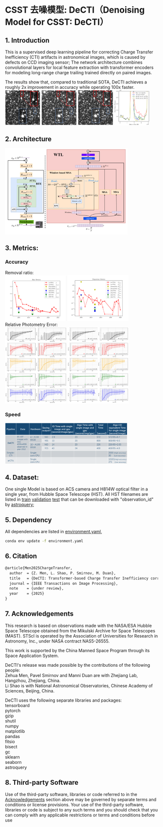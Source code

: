 # CSST 去噪模型: DeCTI（Denoising Model for CSST: DeCTI）

## 1. Introduction
This is a supervised deep learning pipeline for correcting Charge Transfer Inefficiency (CTI) artifacts in astronomical images, which is caused by defects on CCD imaging sensor;
The network architecture combines convolutional layers for local feature extraction with transformer encoders for modeling long-range charge trailing trained directly on paired images. 

The results show that, compared to traditional SOTA, DeCTI achieves a roughly 2x improvement in accuracy while operating 100x faster. 
<img src="figs/vis_lq.png" width="23%" title="RAW"> <img src="figs/vis_pr.png" width="23%" title="prediction"> <img src="figs/vis_gt.png" width="23%" title="ground truth"> <img src="figs/vis_value.png" width="23%" title="value compare">
## 2. Architecture
<img src="figs/DeCTI.png" width="80%" title="Architecture">

## 3. Metrics:  
### Accuracy
Removal ratio:  
<img src="figs/bias_rratio.png" width="40%" title="bias metrics"> <img src="figs/var_rratio.png" width="40%" title="dispersion metrics">  
Relative Photometry Error:  
<img src="figs/flux_aperture.png" width="40%" title="aperture flux"> <img src="figs/flux_kron.png" width="40%" title="kron flux">
### Speed
<img src="figs/time_consuming.jpeg" width="80%" title="aperture flux">

## 4. Dataset:
One single Model is based on ACS camera and H814W optical filter in a single year, from Hubble Space Telescope (HST).
All HST filenames are listed in [train](config/remove_j92t/train.csv) [validation](config/remove_j92t/val.csv) [test](config/remove_j92t/test.csv) that can be downloaded with "observation_id" by [astroquery](https://astroquery.readthedocs.io/en/latest/esa/hubble/hubble.html);  
## 5. Dependency
All dependencies are listed in [environment.yaml](environment.yaml),  
```bash
conda env update -f environment.yaml
```  
## 6. Citation
```latex
@article{Men2025ChargeTransfer,
  author  = {Z. Men, L. Shao, P. Smirnov, M. Duan},
  title   = {DeCTI: Transformer-based Charge Transfer Inefficiency correction},
  journal = {IEEE Transactions on Image Processing},
  note    = {under review},
  year    = {2025}
}
```
## 7. Acknowledgements
This research is based on observations made with the NASA/ESA Hubble Space Telescope obtained from the Mikulski Archive for Space Telescopes (MAST). STScI is operated by the Association of Universities for Research in Astronomy, Inc., under NASA contract NAS5-26555.

This work is supported by the China Manned Space Program through its Space Application System.

DeCTI's release was made possible by the contributions of the following people:  
Zehua Men, Pavel Smirnov and Manni Duan are with Zhejiang Lab, Hangzhou, Zhejiang, China.  
Li Shao is with National Astronomical Observatories, Chinese Academy of Sciences, Beijing, China.

DeCTI uses the following separate libraries and packages:  
tensorboard  
pytorch  
gzip  
shutil  
numpy  
matplotlib  
pandas  
fitsio  
bisect  
gc  
sklearn  
seaborn  
astroquery
## 8. Third-party Software
Use of the third-party software, libraries or code referred to in the [Acknowledgements](#Acknowledgements) section above may be governed by separate terms and conditions or license provisions. Your use of the third-party software, libraries or code is subject to any such terms and you should check that you can comply with any applicable restrictions or terms and conditions before use
